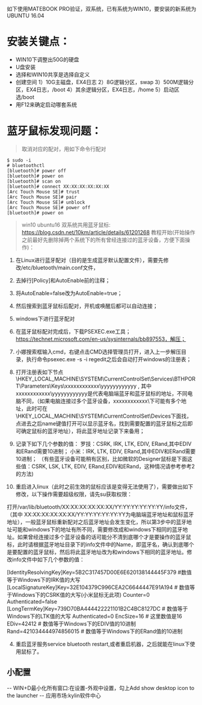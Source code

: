 如下使用MATEBOOK PRO验证，双系统，已有系统为WIN10，要安装的新系统为UBUNTU 16.04

# 安装关键点：
- WIN10下调整出50G的硬盘
- U盘安装
- 选择和WIN10共享是选择自定义
- 创建空间 1）10G主磁盘，EX4日志 2）8G逻辑分区，swap 3）500M逻辑分区，EX4日志，/boot 4）其余逻辑分区，EX4日志，/home 5）启动区选/boot
- 用F12来确定启动哪套系统

# 蓝牙鼠标发现问题：
> 取消对应的配对，用如下命令行配对
```
$ sudo -i
# bluetoothctl
[bluetooth]# power off
[bluetooth]# power on
[bluetooth]# scan on
[bluetooth]# connect XX:XX:XX:XX:XX:XX
[Arc Touch Mouse SE]# trust
[Arc Touch Mouse SE]# pair
[Arc Touch Mouse SE]# unblock
[Arc Touch Mouse SE]# power off
[bluetooth]# power on
```

> win10 ubuntu16 双系统共用蓝牙鼠标: https://blog.csdn.net/10km/article/details/61201268
教程开始(开始操作之前最好先删除掉两个系统下的所有曾经连接过的蓝牙设备，方便下面操作)：

1. 在Linux进行蓝牙配对（目的是生成蓝牙默认配置文件），需要先修改/etc/bluetooth/main.conf文件， 

1. 去掉行[Policy]和AutoEnable前的注释；

2. 将AutoEnable=false改为AutoEnable=true；

3. 然后搜索到蓝牙鼠标后配对，开机或唤醒后都可以自动连接；

2. windows下进行蓝牙配对 

1. 在蓝牙鼠标配对完成后，下载PSEXEC.exe工具；
https://technet.microsoft.com/en-us/sysinternals/bb897553，解压；
2. 小娜搜索框输入cmd，右键点击CMD选择管理员打开，进入上一步解压目录，执行命令psexec.exe -s -i regedit之后会自动打开windows的注册表；
3. 打开注册表如下节点 
\HKEY_LOCAL_MACHINE\SYSTEM\CurrentControlSet\Services\BTHPORT\Parameters\Keys\xxxxxxxxxxxx\yyyyyyyyyyyy , 其中xxxxxxxxxxxx\yyyyyyyyyyyy是代表电脑端蓝牙和蓝牙鼠标的地址，不同电脑不同，（如果电脑连接过多个蓝牙设备，xxxxxxxxxxxx\下可能有多个地址，此时可在\HKEY_LOCAL_MACHINE\SYSTEM\CurrentControlSet\Devices下面找，点进去之后name键值打开可以显示蓝牙名，找到需要配置的蓝牙鼠标之后即可确定鼠标的蓝牙地址），将此蓝牙地址记录下来备用；

4. 记录下如下几个参数的值：
罗技：CSRK, IRK, LTK, EDIV, ERand,其中EDIV和ERand需要10进制；
小米：IRK, LTK, EDIV, ERand,其中EDIV和ERand需要10进制；
（有些蓝牙设备可能稍有区别，比如微软的Designer鼠标是下面这些值：CSRK, LSK, LTK, EDIV, ERand,EDIV和ERand，这种情况请参考参考2的方法)
 
3. 重启进入linux（此时之前生效的鼠标应该是变得无法使用了），需要做出如下修改，以下操作需要超级权限，请先su获取权限： 

打开/var/lib/bluetooth/XX:XX:XX:XX:XX:XX/YY:YY:YY:YY:YY:YY/info文件，
（其中 XX:XX:XX:XX:XX:XX/YY:YY:YY:YY:YY:YY为电脑端蓝牙地址和鼠标蓝牙地址），一般蓝牙鼠标重新配对之后蓝牙地址会发生变化，所以第3步中的蓝牙地址可能和windows下的地址有所不同，需要修改成和windows下相同的蓝牙地址。如果曾经连接过多个蓝牙设备的话可能分不清到底哪个才是要操作的蓝牙鼠标，此时请根据蓝牙地址目录下的info文件中的Name，即蓝牙名，确认到底哪个是要配置的蓝牙鼠标，然后将此蓝牙地址改为和windows下相同的蓝牙地址。修改info文件中如下几个参数的值： 

[IdentityResolvingKey]Key=5B2C317457D00E6E620138144445F379 #数值等于Windows下的IRK值的大写
[LocalSignatureKey]Key=32E104379C996CEA2C6644447E91A194 # 数值等于Windows下的CSRK值的大写(小米鼠标无此项)
Counter=0
Authenticated=false
[LongTermKey]Key=739D70BA444422221101B2C4BC8127DC # 数值等于Windows下的LTK值的大写
Authenticated=0
EncSize=16  # 这里数值是16
EDiv=42412  # 数值等于Windows下的EDIV值的10进制
Rand=421034444974856015 # 数值等于Windows下的ERand值的10进制

4. 重启蓝牙服务service bluetooth restart,或者重启机器，之后就能在linux下使用鼠标了。

## 小配置
-- WIN+D最小化所有窗口:在设置-外观中设置，勾上Add show desktop icon to the launcher
-- 应用市场:kylin软件中心
